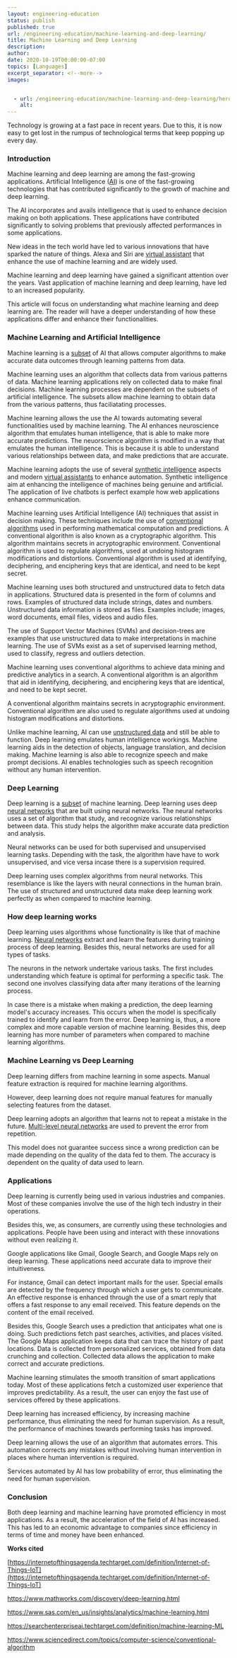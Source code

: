 ```yaml
---
layout: engineering-education
status: publish
published: true
url: /engineering-education/machine-learning-and-deep-learning/
title: Machine Learning and Deep Learning
description:
author:
date: 2020-10-19T00:00:00-07:00
topics: [Languages]
excerpt_separator: <!--more-->
images:


  - url: /engineering-education/machine-learning-and-deep-learning/hero.jpg
    alt:
---
```

Technology is growing at a fast pace in recent years. Due to this, it is now easy to get lost in the rumpus of technological terms that keep popping up every day.
<!--more-->
### Introduction
Machine learning and deep learning are among the fast-growing applications. Artificial Intelligence ([AI](https://www.investopedia.com/terms/a/artificial-intelligence-ai.asp)) is one of the fast-growing technologies that has contributed significantly to the growth of machine and deep learning.

The AI incorporates and avails intelligence that is used to enhance decision making on both applications. These applications have contributed significantly to solving problems that previously affected performances in some applications.  

New ideas in the tech world have led to various innovations that have sparked the nature of things. Alexa and Siri are [virtual assistant](https://www.investopedia.com/terms/v/virtual-assistant.asp) that enhance the use of machine learning and are widely used.

Machine learning and deep learning have gained a significant attention over the years. Vast application of machine learning and deep learning, have led to an increased popularity. 

This article will focus on understanding what machine learning and deep learning are. The reader will have a deeper understanding of how these applications differ and enhance their functionalities.

### Machine Learning and Artificial Intelligence

Machine learning is a [subset](https://en.wikipedia.org/wiki/Subset) of AI that allows computer algorithms to make accurate data outcomes through learning patterns from data.

Machine learning uses an algorithm that collects data from various patterns of data. Machine learning applications rely on collected data to make final decisions. Machine learning processes are dependent on the subsets of artificial intelligence. The subsets allow machine learning to obtain data from the various patterns, thus faciliatating  processes. 

Machine learning allows the use the AI towards automating several functionalities used by machine learning. The AI enhances neuroscience algorithm that emulates human intelligence, that is able to make more accurate predictions. The neuorscience algorithm is modified in a way that emulates the human intelligence. This is because it is able to understand various relationships between data, and make predictions that are accurate.  

Machine learning adopts the use of several [synthetic intelligence](https://www.wikiwand.com/en/Synthetic_intelligence) aspects and modern [virtual assistants](https://www.investopedia.com/terms/v/virtual-assistant.asp) to enhance automation. Synthetic intelligence aim at enhancing the intelligence of machines being genuine and artificial. The application of live chatbots is perfect example how web applications enhance communication. 

Machine learning uses Artificial Intelligence (AI) techniques that assist in decision making. These techniques include the use of [conventional algorithms](http://wiki.cas.mcmaster.ca/index.php/Conventional_Encryption_Algorithms) used in performing mathematical computation and predictions.
 A conventional algorithm is also known as a cryptographic algorithm. This algorithm maintains secrets in acryptographic environment. Conventional algorithm is used to regulate algorithms, used at undoing histogram modifications and distortions. Conventional algorithm is used at identifying, deciphering, and enciphering keys that are identical, and need to be kept secret. 



 Machine learning uses both structured and unstructured data to fetch data in applications. Structured data is presented in the form of columns and rows. Examples of structured data include strings, dates and numbers.  Unstructured data information is stored as files. Examples include; images, word documents, email files, videos and audio files.
 
 The use of Support Vector Machines (SVMs) and decision-trees are examples that use unstructured data to make interpretations in machine learning. The use of SVMs exist as a set of supervised learning method,  used to classify, regress and outliers detection. 


 

Machine learning uses conventional algorithms to achieve data mining and predictive analytics in a search. A conventional algorithm is an algorithm that aid in identifying, deciphering, and enciphering keys that are identical, and need to be kept secret. 

A conventional algorithm maintains secrets in acryptographic environment. Conventional algorithm are also used to regulate algorithms used at undoing histogram modifications and distortions. 

Unlike machine learning, AI can use [unstructured data](https://www.datamation.com/big-data/structured-vs-unstructured-data.html) and still be able to function. Deep learning emulates human intelligence workings.
Machine learning aids in the detection of objects, language translation, and decision making. Machine learning is also able to recognize speech and make prompt decisions.
 AI enables technologies such as speech recognition without any human intervention.

### Deep Learning

Deep learning is a [subset](https://en.wikipedia.org/wiki/Subset) of machine learning. Deep learning uses deep [neural networks](https://www.investopedia.com/terms/n/neuralnetwork.asp#:~:text=A%20neural%20network%20is%20a,organic%20or%20artificial%20in%20nature.) that are built using neural networks. The neural networks uses a set of algorithm that study, and recognize various relationships between data. This study helps the algorithm make accurate data prediction and analysis.

 Neural networks can be used for both supervised and unsupervised learning tasks. Depending with the task, the algorithm have have to work unsupervised, and vice versa incase there is a supervision required.

Deep learning uses complex algorithms from neural networks. This resemblance is like the layers with neural connections in the human brain.
The use of structured and unstructured data make deep learning work perfectly as when compared to machine learning.

### How deep learning works

Deep learning uses algorithms whose functionality is like that of machine learning. [Neural networks](https://news.mit.edu/2017/explained-neural-networks-deep-learning-0414) extract and learn the features during training process of deep learning. Besides this, neural networks are used for all types of tasks.


The neurons in the network undertake various tasks. The first includes understanding which feature is optimal for performing a specific task. The second one involves classifying data after many iterations of the learning process.

 In case there is a mistake when making a prediction, the deep learning model's accuracy increases. This occurs when the model is specifically trained to identify and learn from the error. 
 Deep learning is, thus, a more complex and more capable version of machine learning. Besides this, deep learning has more number of parameters when compared to machine learning algorithms. 

### Machine Learning vs Deep Learning


Deep learning differs from machine learning in some aspects. Manual feature extraction is required for machine learning algorithms.

However, deep learning does not require manual features for manually selecting features from the dataset.

Deep learning adopts an algorithm that learns not to repeat a mistake in the future.  [Multi-level neural networks](https://towardsdatascience.com/multi-layer-neural-networks-with-sigmoid-function-deep-learning-for-rookies-2-bf464f09eb7f?gi=e7b1f9430ac5) are used to prevent the error from repetition.

 This model does not guarantee success since a wrong prediction can be made depending on the quality of the data fed to them. The accuracy is dependent on the quality of data used to learn.

### Applications

Deep learning is currently being used in various industries and companies. Most of these companies involve the use of the high tech industry in their operations.

Besides this, we, as consumers, are currently using these technologies and applications. People have been using and interact with these innovations without even realizing it.

Google applications like Gmail, Google Search, and Google Maps rely on deep learning. These applications need accurate data to improve their intuitiveness.

 For instance, Gmail can detect important mails for the user. Special emails are detected by the frequency through which a user gets to communicate. An effective response is enhanced through the use of a smart reply that offers a fast response to any email received. This feature depends on the content of the email received.

Besides this, Google Search uses a prediction that anticipates what one is doing. Such predictions fetch past searches, activities, and places visited. The Google Maps application keeps data that can trace the history of past locations. Data is collected from personalized services, obtained from data crunching and collection. Collected data allows the application to make correct and accurate predictions.

Machine learning stimulates the smooth transition of smart applications today. Most of these applications fetch a customized user experience that improves predictability. As a result, the user can enjoy the fast use of services offered by these applications.

Deep learning has increased efficiency, by increasing machine performance, thus eliminating the need for human supervision. As a result, the performance of machines towards performing tasks has improved.

Deep learning allows the use of an algorithm that automates errors. This automation corrects any mistakes without involving human intervention in places where human intervention is required.

 Services automated by AI has low probability of error, thus eliminating the need for human supervision.

### Conclusion
Both deep learning and machine learning have promoted efficiency in most applications. As a result, the acceleration of the field of AI has increased. This has led to an economic advantage to companies since efficiency in terms of time and money have been enhanced.

**Works cited**

[https://internetofthingsagenda.techtarget.com/definition/Internet-of-Things-IoT](https://internetofthingsagenda.techtarget.com/definition/Internet-of-Things-IoT)

https://www.mathworks.com/discovery/deep-learning.html

https://www.sas.com/en_us/insights/analytics/machine-learning.html

https://searchenterpriseai.techtarget.com/definition/machine-learning-ML

https://www.sciencedirect.com/topics/computer-science/conventional-algorithm
